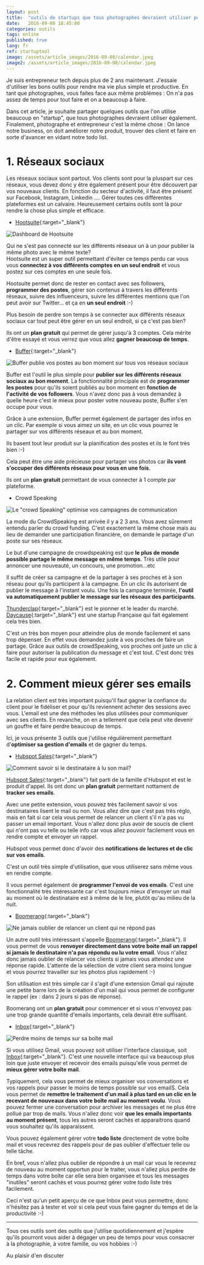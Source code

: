 ```yaml
---
layout: post
title:  "outils de startups que tous photographes devraient utiliser pour améliorer sa productivité"
date:   2016-09-08 18:45:00
categories: outils
tags: online
published: true
lang: fr
ref: startuptool
image: /assets/article_images/2016-09-08/calendar.jpeg
image2: /assets/article_images/2016-09-08/calendar.jpeg
---
```


Je suis entrepreneur tech depuis plus de 2 ans maintenant. J'essaie d'utiliser les bons outils pour rendre ma vie plus simple et productive. 
En tant que photographes, vous faites face aux même problèmes : On n'a pas assez de temps pour tout faire et on a beaucoup à faire.

Dans cet article, je souhaite partager quelques outils que l'on utilise beaucoup en "startup", que tous photographes devraient utiliser également. 
Finalement, photographe et entrepreneur c'est la même chose : On lance notre business, on doit améliorer notre produit, trouver des client et faire en sorte d'avancer en vidant notre todo list.

# 1. Réseaux sociaux 

Les réseaux sociaux sont partout. Vos clients sont pour la pluspart sur ces réseaux, vous devez donc y être également présent pour être découvert par vos nouveaux clients. 
En fonction du secteur d'activité, il faut être présent sur Facebook, Instagram, Linkedin .... 
Gérer toutes ces différentes plateformes est un calvaire. Heureusement certains outils sont là pour rendre la chose plus simple et efficace.

  * [Hootsuite][hootsuite]{:target="_blank"}

![Dashboard de Hootsuite](/assets/article_images/2016-09-08/hootsuite.png)

Qui ne s'est pas connecté sur les différents réseaux un à un pour publier la même photo avec le même texte?  
Hootsuite est un super outil permettant d'éviter ce temps perdu car vous vous **connectez à vos différents comptes en un seul endroit** et vous postez sur ces comptes en une seule fois.

Hootsuite permet donc de rester en contact avec ses followers, **programmer des postes**, gérer son contenus à travers les différents réseaux, suivre des influenceurs, suivre les différentes mentions que l'on peut avoir sur Twitter... et ça en **un seul endroit** :-)

Plus besoin de perdre son temps à se connecter aux différents réseaux sociaux car tout peut être gérer en un seul endroit, si ça c'est pas bien?

Ils ont un **plan gratuit** qui permet de gérer jusqu'à 3 comptes. Cela mérite d'être essayé et vous verrez que vous allez **gagner beaucoup de temps**.

  * [Buffer][buffer]{:target="_blank"}

![Buffer publie vos postes au bon moment sur tous vos réseaux sociaux](/assets/article_images/2016-09-08/buffer.png)

Buffer est l'outil le plus simple pour **publier sur les différents réseaux sociaux au bon moment**. La fonctionnalité principale est de **programmer les postes** pour qu'ils soient publiés au bon moment en **fonction de l'activité de vos followers**. 
Vous n'avez donc pas à vous demandez à quelle heure c'est le mieux pour poster votre nouveau poste, Buffer s'en occupe pour vous. 

Grâce à une extension, Buffer permet également de partager des infos en un clic. Par exemple si vous aimez un site, en un clic vous pourrez le partager sur vos différents réseaux et au bon moment. 

Ils basent tout leur produit sur la planification des postes et ils le font très bien :-)

Cela peut être une aide précieuse pour partager vos photos car **ils vont s'occuper des différents réseaux pour vous en une fois**.

Ils ont un **plan gratuit** permettant de vous connecter à 1 compte par plateforme.

  * Crowd Speaking

![Le "crowd Speaking" optimise vos campagnes de communication](/assets/article_images/2016-09-08/thunderclap.png)

La mode du CrowdSpeaking est arrivée il y a 2 3 ans. Vous avez sûrement entendu parler du crowd funding. C'est exactement la même chose mais au lieu de demander une participation financière, on demande le partage d'un poste sur ses réseaux. 

Le but d'une campagne de crowdspeaking est que **le plus de monde possible partage le même message en même temps**. Très utile pour annoncer une nouveauté, un concours, une promotion...etc 

Il suffit de créer sa campagne et de la partager à ses proches et à son réseau pour qu'ils participent à la campagne. En un clic ils autorisent de publier le message à l'instant voulu. Une fois la campagne terminée, **l'outil va automatiquement publier le message sur les réseaux des participants**.

[Thunderclap][thunderclap]{:target="_blank"} est le pionner et le leader du marché. [Daycause][daycause]{:target="_blank"} est une startup Française qui fait également cela très bien. 

C'est un très bon moyen pour atteindre plus de monde facilement et sans trop dépenser. En effet vous demandez juste à vos proches de faire un partage. Grâce aux outils de crowdSpeaking, vos proches ont juste un clic à faire pour autoriser la publication du message et c'est tout. C'est donc très facile et rapide pour eux également.


# 2. Comment mieux gérer ses emails

La relation client est très important puisqu'il faut gagner la confiance du client pour le fidéliser et pour qu'ils reviennent acheter des sessions avec vous. 
L'email est une des méthodes les plus utilisées pour communiquer avec ses clients. En revanche, on en a tellement que cela peut vite devenir un gouffre et faire perdre beaucoup de temps. 

Ici, je vous présente 3 outils que j'utilise régulièrement permettant d'**optimiser sa gestion d'emails** et de gagner du temps.

  * [Hubspot Sales][sidekick]{:target="_blank"}

![Comment savoir si le destinataire à lu son mail?](/assets/article_images/2016-09-08/hubspot.png)


[Hubspot Sales][sidekick]{:target="_blank"} fait parti de la famille d'Hubspot et est le produit d'appel. Ils ont donc un **plan gratuit** permettant nottament de **tracker ses emails**. 

Avec une petite extension, vous pouvez très facilement savoir si vos destinataires lisent le mail ou non. 
Vous allez dire que c'est pas très réglo, mais en fait si car cela vous permet de relancer un client s'il n'a pas vu passer un email important. Vous n'allez donc plus avoir de soucis de client qui n'ont pas vu telle ou telle info car vous allez pouvoir facilement vous en rendre compte et envoyer un rappel. 

Hubspot vous permet donc d'avoir des **notifications de lectures et de clic sur vos emails**. 

C'est un outil très simple d'utilisation, que vous utiliserez sans même vous en rendre compte. 

Il vous permet également de **programmer l'envoi de vos emails**. C'est une fonctionnalité très intéressante car c'est toujours mieux d'envoyer un mail au moment où le destinataire est à même de le lire, plutôt qu'au milieu de la nuit. 


  * [Boomerang][boomerang]{:target="_blank"}

![Ne jamais oublier de relancer un client qui ne répond pas](/assets/article_images/2016-09-08/boomerang.png)

Un autre outil très intéressant s'appelle [Boomerang][boomerang]{:target="_blank"}. Il vous permet de vous **renvoyer directement dans votre boite mail un rappel si jamais le destinataire n'a pas répondu ou lu votre email**. 
Vous n'allez donc jamais oublier de relancer vos clients si jamais vous attendez une réponse rapide. L'attente de la sélection de votre client sera moins longue et vous pourrez travailler sur les photos plus rapidement :-) 

Son utilisation est très simple car il s'agit d'une extension Gmail qui rajoute une petite barre lors de la création d'un mail qui vous permet de configurer le rappel (ex : dans 2 jours si pas de réponse).

Boomerang ont un **plan gratuit** pour commencer et si vous n'envoyez pas une trop grande quantité d'emails importants, cela devrait être suffisant.


  * [Inbox][inbox]{:target="_blank"}

![Perdre moins de temps sur sa boîte mail](/assets/article_images/2016-09-08/inbox.png)

Si vous utilisez Gmail, vous pouvez soit utiliser l'interface classique, soit [Inbox][inbox]{:target="_blank"}. C'est une nouvelle interface qui va beaucoup plus loin que juste envoyer et recevoir des emails puisqu'elle vous permet de **mieux gérer votre boîte mail**.

Typiquement, cela vous permet de mieux organiser vos conversations et vos rappels pour passer le moins de temps possible sur vos emailS. 
Cela vous permet de **remettre le traitement d'un mail à plus tard en un clic en le recevant de nouveaux dans votre boîte mail au moment voulu**.
Vous pouvez fermer une conversation pour archiver les messages et ne plus être pollué par trop de mails. Vous n'allez donc voir **que les emails importants au moment présent**, tous les autres seront cachés et apparaitrons quand vous souhaitez qu'ils apparaissent. 

Vous pouvez également gérer votre **todo liste** directement de votre boîte mail et vous recevrez des rappels pour de pas oublier d'effectuer telle ou telle tâche. 

En bref, vous n'allez plus oublier de répondre à un mail car vous le recevrez de nouveau au moment opportun pour le traiter, vous n'allez plus perdre de temps dans votre boîte car elle sera bien organisée et tous les messages "inutiles" seront cachés et vous pourrez gérer votre todo liste très facilement.


Ceci n'est qu'un petit aperçu de ce que Inbox peut vous permettre, donc n'hésitez pas à tester et voir si cela peut vous faire gagner du temps et de la productivité :-)


---

Tous ces outils sont des outils que j'utilise quotidiennement et j'espère qu'ils pourront vous aider à dégager un peu de temps pour vous consacrer à la photographie, à votre famille, ou vos hobbies :-) 

Au plaisir d'en discuter 



[hootsuite]: http://hootsuite.com/
[buffer]: https://buffer.com/
[thunderclap]: https://www.thunderclap.it/
[dayCause]: http://daycause.org/
[boomerang]: http://www.boomeranggmail.com/fr/
[sidekick]: http://www.hubspot.com/products/sales/email-tracking
[inbox]: https://www.google.com/inbox/






